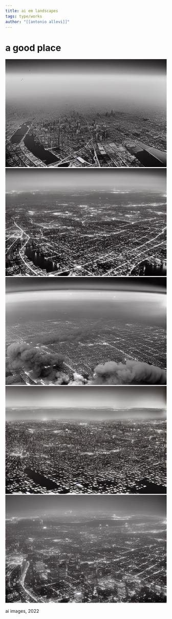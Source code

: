 ```yaml
---
title: ai em landscapes
tags: type/works
author: "[[antonio allevi]]"
---
```

# a good place

<img src="/assets/aiemlandscapes/1jpeg.jpg">


<img src="/assets/aiemlandscapes/2jpeg.jpg">


<img src="/assets/aiemlandscapes/3jpeg.jpg">


<img src="/assets/aiemlandscapes/4jpeg.jpg">


<img src="/assets/aiemlandscapes/5jpeg.jpg">


ai images, 2022